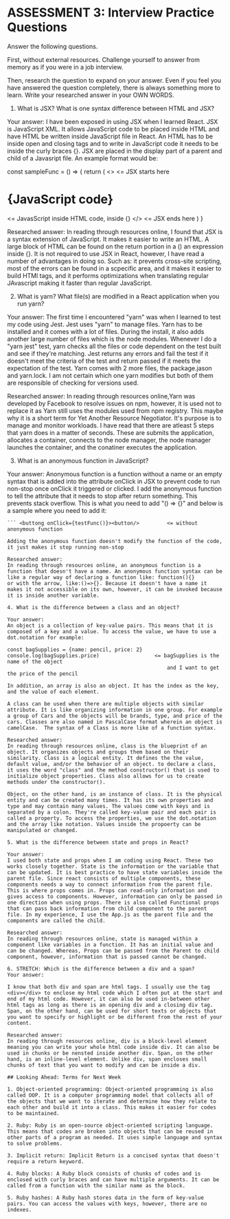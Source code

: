 # ASSESSMENT 3: Interview Practice Questions

Answer the following questions.

First, without external resources. Challenge yourself to answer from memory as if you were in a job interview.

Then, research the question to expand on your answer. Even if you feel you have answered the question completely, there is always something more to learn. Write your researched answer in your OWN WORDS.

1. What is JSX? What is one syntax difference between HTML and JSX?

Your answer:
I have been exposed in using JSX when I learned React. JSX is JavaScript XML. It allows JavaScript code to be placed inside HTML and have HTML be written inside JavaScript file in React. An HTML has to be inside open and closing tags and to write in JavaScript code it needs to be inside the curly braces {}. JSX are placed in the display part of a parent and child of a Javasript file. An example format would be:

const sampleFunc = () => {
    return (
        <>                                   <= JSX starts here
            <h1>{JavaScript code}</h1>       <= JavasScript inside HTML code, inside {}
        </>                                  <= JSX ends here
    )
}

Researched answer: 
In reading through resources online, I found that JSX is a syntax extension of JavaScript. It makes it easier to write an HTML. A large block of HTML can be found on the return portion in a () an expression inside {}. It is not required to use JSX in React, however, I have read a number of advantages in doing so. Such as: it prevents cross-site scripting, most of the errors can be found in a scpecific area, and it makes it easier to build HTMl tags, and it performs optimizations when translating regular JAvascript making it faster than regular JavaScript.


2. What is yarn? What file(s) are modified in a React application when you run yarn?

Your answer: 
The first time I encountered "yarn" was when I learned to test my code using Jest. Jest uses "yarn" to manage files. Yarn has to be installed and it comes with a lot of files. During the install, it also adds another large number of files which is the node modules. Whenever I do a "yarn jest" test, yarn checks all the files or code dependent on the test built and see if they're matching. Jest returns any errors and fail the test if it doesn't meet the criteria of the test and return passed if it meets the expectation of the test. Yarn comes with 2 more files, the package.jason and yarn.lock. I am not certain which one yarn modifies but both of them are responsible of checking for versions used.

Researched answer:
In reading through resources online,Yarn was developed by Facebook to resolve issues on npm, however, it is used not to replace it as Yarn still uses the modules used from npm registry. This maybe why it is a short term for Yet Another Resource Negotiator. It's purpose is to manage and monitor workloads. I have read that there are atleast 5 steps that yarn does in a matter of seconds. These are submits the application, allocates a container, connects to the node manager, the node manager launches the container, and the conatiner executes the application.

3. What is an anonymous function in JavaScript?

Your answer: 
Anonymous function is a function without a name or an empty syntax that is added into the attribute onClick in JSX to prevent code to run non-stop once onClick it triggered or clicked. I add the anonymous function to tell the attribute that it needs to stop after return something. This prevents stack overflow. This is what you need to add "() => {}" and below is a sample where you need to add it:

``` <buttong onClick={() => testFunc()}><button/>   <= with anonymous function
``` <buttong onClick={testFunc()}><button/>         <= without anonymous function

Adding the anonymous function doesn't modify the function of the code, it just makes it stop running non-stop

Researched answer:
In reading through resources online, an anonymous function is a function that doesn't have a name. An anonymous function syntax can be like a regular way of declaring a function like: function(){} 
or with the arrow, like:()=>{}. Because it doesn't have a name it makes it not accessible on its own, however, it can be invoked because it is inside another variable.

4. What is the difference between a class and an object?

Your answer:
An object is a collection of key-value pairs. This means that it is composed of a key and a value. To access the value, we have to use a dot.notation for example:

const bagSupplies = {name: pencil, price: 2}
console.log(bagSupplies.price)                  <= bagSupplies is the name of the object
                                                    and I want to get the price of the pencil

In addition, an array is also an object. It has the index as the key, and the value of each element.

A class can be used when there are multiple objects with similar attribute. It is like organizing information in one group. For example a group of Cars and the objects will be brands, type, and price of the cars. Classes are also named in PascalCase format wherein an object is camelCase.  The syntax of a Class is more like of a function syntax. 

Researched answer:
In reading through resources online, class is the blueprint of an object. It organizes objects and groups them based on their similarity. Class is a logical entity. It defines the the value, default value, and/or the behavior of an object. to declare a class, it uses the word "class" and the method constructor() that is used to initialize object properties. Class also allows for us to create methods under the constructor().

Object, on the other hand, is an instance of class. It is the physical entity and can be created many times. It has its own properties and type and may contain many values. The values come with keys and is separated by a colon. They're called key-value pair and each pair is called a property. To access the properties, we use the dot.notation and the array like notation. Values inside the propoerty can be manipulated or changed.

5. What is the difference between state and props in React?

Your answer:
I used both state and props when I am coding using React. These two works closely together. State is the information or the variable that can be updated. It is best practice to have state variables inside the parent file. Since react consists of multiple components, these components needs a way to connect information from the parent file. This is where props comes in. Props can read-only information and gives access to components. However, information can only be passed in one direction when using props. There is also called Functional props that can pass back information from child component to the parent file. In my experience, I use the App.js as the parent file and the components are called the child. 

Researched answer:
In reading through resources online, state is managed within a component like variables in a function. It has an initial value and can be changed. Whereas, Props can be passed from the Parent to child component, however, information that is passed cannot be changed.

6. STRETCH: Which is the difference between a div and a span?
Your answer: 

I know that both div and span are html tags. I usually use the tag <div></div> to enclose my html code which I often put at the start and end of my html code. However, it can also be used in-between other html tags as long as there is an opening div and a closing div tag. Span, on the other hand, can be used for short texts or objects that you want to specify or highlight or be different from the rest of your content. 

Researched answer:
In reading through resources online, div is a block-level element meaning you can write your whole html code inside div. It can also be used in chunks or be nensted inside another div. Span, on the other hand, is an inline-level element. Unlike div, span encloses small chunks of text that you want to modify and can be inside a div.	

## Looking Ahead: Terms for Next Week

1. Object-oriented programming: Object-oriented programming is also called OOP. It is a computer programming model that collects all of the objects that we want to iterate and determine how they relate to each other and build it into a class. This makes it easier for codes to be maintained.

2. Ruby: Ruby is an open-source object-oriented scripting language. This means that codes are broken into objects that can be reused in other parts of a program as needed. It uses simple language and syntax to solve problems.

3. Implicit return: Implicit Return is a concised syntax that doesn't require a return keyword. 

4. Ruby blocks: A Ruby block consists of chunks of codes and is enclosed with curly braces and can have multiple arguments. It can be called from a function with the similar name as the block.

5. Ruby hashes: A Ruby hash stores data in the form of key-value pairs. You can access the values with keys, however, there are no indexes.
